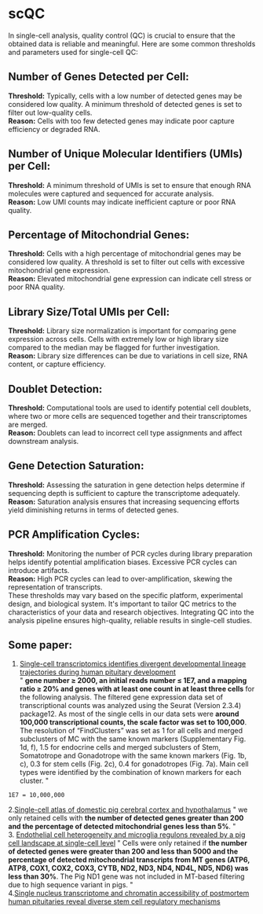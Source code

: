 # scQC  
In single-cell analysis, quality control (QC) is crucial to ensure that the obtained data is reliable and meaningful. Here are some common thresholds and parameters used for single-cell QC:  
## Number of Genes Detected per Cell:  
**Threshold:** Typically, cells with a low number of detected genes may be considered low quality. A minimum threshold of detected genes is set to filter out low-quality cells.  
**Reason:** Cells with too few detected genes may indicate poor capture efficiency or degraded RNA.  
## Number of Unique Molecular Identifiers (UMIs) per Cell:  
**Threshold:** A minimum threshold of UMIs is set to ensure that enough RNA molecules were captured and sequenced for accurate analysis.  
**Reason:** Low UMI counts may indicate inefficient capture or poor RNA quality.  
## Percentage of Mitochondrial Genes:  
**Threshold:** Cells with a high percentage of mitochondrial genes may be considered low quality. A threshold is set to filter out cells with excessive mitochondrial gene expression.  
**Reason:** Elevated mitochondrial gene expression can indicate cell stress or poor RNA quality.  
## Library Size/Total UMIs per Cell:  
**Threshold:** Library size normalization is important for comparing gene expression across cells. Cells with extremely low or high library size compared to the median may be flagged for further investigation.  
**Reason:** Library size differences can be due to variations in cell size, RNA content, or capture efficiency.  
## Doublet Detection:  
**Threshold:** Computational tools are used to identify potential cell doublets, where two or more cells are sequenced together and their transcriptomes are merged.  
**Reason:** Doublets can lead to incorrect cell type assignments and affect downstream analysis.  
## Gene Detection Saturation:  
**Threshold:** Assessing the saturation in gene detection helps determine if sequencing depth is sufficient to capture the transcriptome adequately.  
**Reason:** Saturation analysis ensures that increasing sequencing efforts yield diminishing returns in terms of detected genes.  
## PCR Amplification Cycles:  
**Threshold:** Monitoring the number of PCR cycles during library preparation helps identify potential amplification biases. Excessive PCR cycles can introduce artifacts.  
**Reason:** High PCR cycles can lead to over-amplification, skewing the representation of transcripts.  
These thresholds may vary based on the specific platform, experimental design, and biological system. It's important to tailor QC metrics to the characteristics of your data and research objectives. Integrating QC into the analysis pipeline ensures high-quality, reliable results in single-cell studies.  
## Some paper:
1. [Single-cell transcriptomics identifies divergent developmental lineage trajectories during human pituitary development](https://www.nature.com/articles/s41467-020-19012-4#Sec12)  
"  **gene number ≥ 2000, an initial reads number ≤ 1E7,  and a mapping ratio ≥ 20% and genes with at least one count in at least three cells** for the following analysis.  The filtered gene expression data set of transcriptional counts was analyzed using the Seurat (Version 2.3.4) package12. As most of the single cells in our data sets were **around 100,000 transcriptional counts, the scale factor was set to 100,000**. The resolution of “FindClusters” was set  as 1 for all cells and merged subclusters of MC with the same known markers (Supplementary Fig. 1d, f), 1.5 for endocrine cells and merged subclusters of Stem, Somatotrope and Gonadotrope with the same known markers (Fig. 1b, c), 0.3 for stem cells (Fig. 2c), 0.4 for gonadotropes (Fig. 7a). Main cell types were identified by the combination of known markers for each cluster.  "
```
1E7 = 10,000,000
```  
2.[Single-cell atlas of domestic pig cerebral cortex and hypothalamus](https://www.sciencedirect.com/science/article/pii/S2095927321002589#s0010)
"  we only retained cells with **the number of detected genes greater than 200 and the percentage of detected mitochondrial genes less than 5%**.  "  
3. [Endothelial cell heterogeneity and microglia regulons revealed by a pig cell landscape at single-cell level](https://www.nature.com/articles/s41467-022-31388-z)
"  Cells were only retained if **the number of detected genes were greater than 200 and less than 5000 and the percentage of detected mitochondrial transcripts from MT genes (ATP6, ATP8, COX1, COX2, COX3, CYTB, ND2, ND3, ND4, ND4L, ND5, ND6) was less than 30%**. The Pig ND1 gene was not included in MT-based filtering due to high sequence variant in pigs.  "  
4.[Single nucleus transcriptome and chromatin accessibility of postmortem human pituitaries reveal diverse stem cell regulatory mechanisms](https://www.sciencedirect.com/science/article/pii/S2211124722002005#sec4.4)
